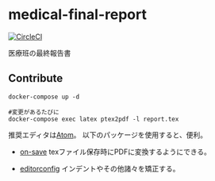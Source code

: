 # medical-final-report

[![CircleCI](https://circleci.com/gh/2017pro02/medical-final-report.svg?style=svg)](https://circleci.com/gh/2017pro02/medical-final-report)

医療班の最終報告書


## Contribute
```
docker-compose up -d

#変更があるたびに
docker-compose exec latex ptex2pdf -l report.tex
```

推奨エディタは[Atom](https://atom.io/)。
以下のパッケージを使用すると、便利。

* [on-save](https://atom.io/packages/on-save)
texファイル保存時にPDFに変換するようにできる。

* [editorconfig](https://atom.io/packages/editorconfig)
インデントやその他諸々を矯正する。
